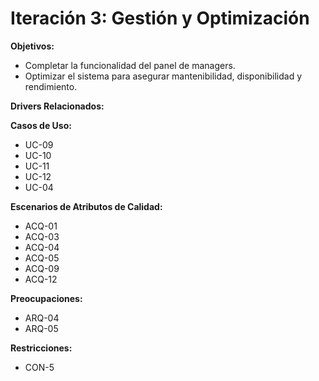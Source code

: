 # Iteración 3: Gestión y Optimización

**Objetivos:**
- Completar la funcionalidad del panel de managers.
- Optimizar el sistema para asegurar mantenibilidad, disponibilidad y rendimiento.

**Drivers Relacionados:**

**Casos de Uso:**
- UC-09
- UC-10
- UC-11
- UC-12
- UC-04

**Escenarios de Atributos de Calidad:**
- ACQ-01
- ACQ-03
- ACQ-04
- ACQ-05
- ACQ-09
- ACQ-12

**Preocupaciones:**
- ARQ-04
- ARQ-05

**Restricciones:**
- CON-5